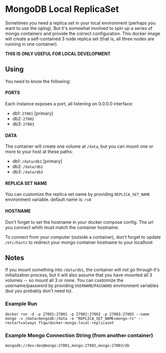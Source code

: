 # MongoDB Local ReplicaSet

Sometimes you need a replica set in your local environment (perhaps you want to use the oplog). But it's somewhat involved to spin up a series of mongo containers and provide the correct configuration. This docker image will create a self-contained 3 node replica set (that is, all three nodes are running in one container).

**THIS IS ONLY USEFUL FOR LOCAL DEVELOPMENT**

## Using

You need to know the following:

#### PORTS
Each instance exposes a port, all listening on 0.0.0.0 interface:

  - db1: `27001` [primary]
  - db2: `27002`
  - db3: `27003`

#### DATA
The container will create one volume at `/data`, but you can mount one or more to your host at these paths:

  - db1: `/data/db1` [primary]
  - db2: `/data/db2`
  - db3: `/data/db3`

#### REPLICA SET NAME
You can customize the replica set name by providing `REPLICA_SET_NAME` environment variable. default name is: `rs0`

#### HOSTNAME
Don't forget to set the hostname in your docker compose config. The url you connect whith must match the container hostname.

To connect from your computer (outside a container), don't forget to update `/etc/hosts` to redirect your mongo container hostname to your localhost

## Notes

If you mount something into `/data/db1`, the container will not go through it's initialization process, but it will also assume that you have mounted all 3 volumes -- so mount all 3 or none. You can customize the username/password by providing `USERNAME`/`PASSWORD` environment variables (but you probably don't need to).

### Example Run

    docker run -d -p 27001:27001 -p 27002:27002 -p 27003:27003 --name mongo -v /data/mongodb:/data -e "REPLICA_SET_NAME=mongo-rs" --restart=always flqw/docker-mongo-local-replicaset

### Example Mongo Connection String (from another container)

    mongodb://dev:dev@mongo:27001,mongo:27002,mongo:27003/db
